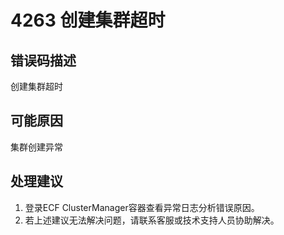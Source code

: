 # 4263 创建集群超时<a name="dgc_01_298"></a>

## 错误码描述<a name="zh-cn_topic_0000001160798949_se842c39d44ee45e587ca36bb50cf37c7"></a>

创建集群超时

## 可能原因<a name="zh-cn_topic_0000001160798949_s658a289c6be04e6d8c6bee691c1aaa2e"></a>

集群创建异常

## 处理建议<a name="zh-cn_topic_0000001160798949_section192884102474"></a>

1.  登录ECF ClusterManager容器查看异常日志分析错误原因。
2.  若上述建议无法解决问题，请联系客服或技术支持人员协助解决。

